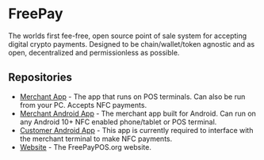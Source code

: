 # FreePay

The worlds first fee-free, open source point of sale system for accepting digital crypto payments. Designed to be chain/wallet/token agnostic and as open, decentralized and permissionless as possible. 

## Repositories

- [Merchant App](https://github.com/FreePayPOS/merchant-app) - The app that runs on POS terminals. Can also be run from your PC. Accepts NFC payments. 
- [Merchant Android App](https://github.com/FreePayPOS/merchant-android-app) - The merchant app built for Android. Can run on any Android 10+ NFC enabled phone/tablet or POS terminal. 
- [Customer Android App](https://github.com/FreePayPOS/customer-android-app) - This app is currently required to interface with the merchant terminal to make NFC payments. 
- [Website](https://github.com/FreePayPOS/website) - The FreePayPOS.org website. 